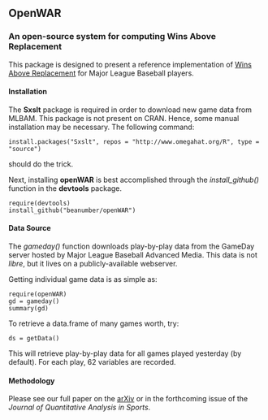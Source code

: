 ## OpenWAR
### An open-source system for computing Wins Above Replacement

This package is designed to present a reference implementation of [Wins Above Replacement](http://en.wikipedia.org/wiki/Wins_above_replacement) for Major League Baseball players. 

#### Installation

The **Sxslt** package is required in order to download new game data from MLBAM. This package is not present on CRAN. Hence, some manual installation may be necessary. The following command:

```{r}
install.packages("Sxslt", repos = "http://www.omegahat.org/R", type = "source")
```
should do the trick. 

Next, installing **openWAR** is best accomplished through the *install_github()* function in the **devtools** package. 

```{r}
require(devtools)
install_github("beanumber/openWAR")
```

#### Data Source

The *gameday()* function downloads play-by-play data from the GameDay server hosted by Major League Baseball Advanced Media. This data is not *libre*, but it lives on a publicly-available webserver. 

Getting individual game data is as simple as:

```{r}
require(openWAR)
gd = gameday()
summary(gd)
```

To retrieve a data.frame of many games worth, try:

```{r}
ds = getData()
```

This will retrieve play-by-play data for all games played yesterday (by default). For each play, 62 variables are recorded. 

#### Methodology

Please see our full paper on the [arXiv](http://arxiv.org/abs/1312.7158) or in the forthcoming issue of the *Journal of Quantitative Analysis in Sports*. 